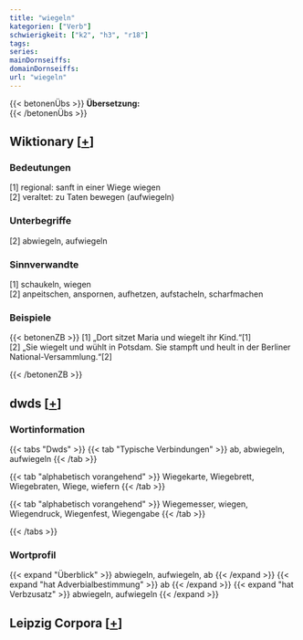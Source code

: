 ```yaml
---
title: "wiegeln"
kategorien: ["Verb"]
schwierigkeit: ["k2", "h3", "r18"]
tags:
series:
mainDornseiffs:
domainDornseiffs:
url: "wiegeln"
---
```


{{< betonenÜbs >}}
**Übersetzung:**  
{{< /betonenÜbs >}}

## Wiktionary [[+](https://de.wiktionary.org/wiki/wiegeln)]

### Bedeutungen
[1] regional: sanft in einer Wiege wiegen  
[2] veraltet: zu Taten bewegen (aufwiegeln)  

### Unterbegriffe
[2] abwiegeln, aufwiegeln  

### Sinnverwandte
[1] schaukeln, wiegen  
[2] anpeitschen, anspornen, aufhetzen, aufstacheln, scharfmachen  

### Beispiele
{{< betonenZB >}}
[1] „Dort sitzet Maria und wiegelt ihr Kind.“[1]  
[2] „Sie wiegelt und wühlt in Potsdam. Sie stampft und heult in der Berliner National-Versammlung.“[2]  

{{< /betonenZB >}}


## dwds [[+](https://www.dwds.de/wb/wiegeln)]

### Wortinformation
{{< tabs "Dwds" >}}
{{< tab "Typische Verbindungen" >}}
ab, abwiegeln, aufwiegeln
{{< /tab >}}

{{< tab "alphabetisch vorangehend" >}}
Wiegekarte, Wiegebrett, Wiegebraten, Wiege, wiefern
{{< /tab >}}

{{< tab "alphabetisch vorangehend" >}}
Wiegemesser, wiegen, Wiegendruck, Wiegenfest, Wiegengabe
{{< /tab >}}

{{< /tabs >}}

### Wortprofil
{{< expand "Überblick" >}} abwiegeln, aufwiegeln, ab {{< /expand >}}
{{< expand "hat Adverbialbestimmung" >}} ab {{< /expand >}}
{{< expand "hat Verbzusatz" >}} abwiegeln, aufwiegeln {{< /expand >}}

## Leipzig Corpora [[+](https://corpora.uni-leipzig.de/en/res?word=wiegeln&corpusId=deu_newscrawl-public_2018)]

